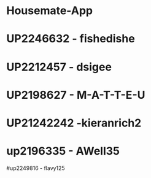 # Housemate-App
# UP2246632 - fishedishe
# UP2212457 - dsigee
# UP2198627 - M-A-T-T-E-U
# UP21242242 -kieranrich2
# up2196335 - AWell35
#up2249816 - flavy125
